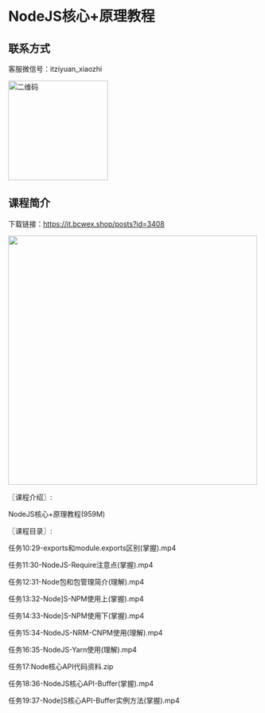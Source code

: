 # NodeJS核心+原理教程

## 联系方式

客服微信号：itziyuan_xiaozhi

<img src="https://ziyuanyun.oss-cn-guangzhou.aliyuncs.com/common/20240614073449/666b82192834a.jpg" width="200" height="200" alt="二维码">

## 课程简介

下载链接：https://it.bcwex.shop/posts?id=3408

<img src="https://ziyuanyun.oss-cn-guangzhou.aliyuncs.com/yun/20240515185146/664493c2dd3f1.jpg" width="500" alt="">

  〖课程介绍〗:

 NodeJS核心+原理教程(959M)

 〖课程目录〗:

 任务10:29-exports和module.exports区别(掌握).mp4

 任务11:30-NodeJS-Require注意点(掌握).mp4

 任务12:31-Node包和包管理简介(理解).mp4

 任务13:32-Node]S-NPM使用上(掌握).mp4

 任务14:33-Node]S-NPM使用下(掌握).mp4

 任务15:34-NodeJS-NRM-CNPM使用(理解).mp4

 任务16:35-NodeJS-Yarn使用(理解).mp4

 任务17:Node核心API代码资料.zip

 任务18:36-NodeJS核心API-Buffer(掌握).mp4

 任务19:37-Node]S核心API-Buffer实例方法(掌握).mp4

  